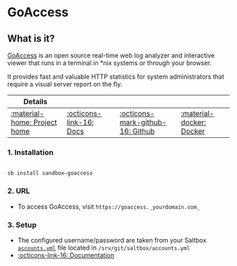 # GoAccess

## What is it?

[GoAccess](https://goaccess.io/) is an open source real-time web log analyzer and interactive viewer that runs in a terminal in *nix systems or through your browser.

It provides fast and valuable HTTP statistics for system administrators that require a visual server report on the fly.

| Details     |             |             |             |
|-------------|-------------|-------------|-------------|
| [:material-home: Project home ](https://goaccess.io/) | [:octicons-link-16: Docs](https://goaccess.io/man) | [:octicons-mark-github-16: Github](https://goaccess.io/github) | [:material-docker: Docker ](https://hub.docker.com/r/gregyankovoy/goaccess)|

### 1. Installation

``` shell

sb install sandbox-goaccess

```

### 2. URL

- To access GoAccess, visit `https://goaccess._yourdomain.com_`

### 3. Setup
- The configured username/password are taken from your Saltbox [`accounts.yml`](#configuration) file located in `/srv/git/saltbox/accounts.yml`
- [:octicons-link-16: Documentation](https://goaccess.io/man)

